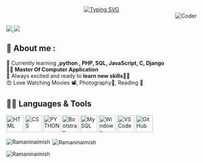<div align="center">
<a href="https://git.io/typing-svg"><img src="https://readme-typing-svg.demolab.com?font=Apple+System&size=30&duration=2500&pause=500&color=000000&width=435&lines=Hello+%F0%9F%91%8B+I+am+Naimish;A+Passionate+Novice;Web+Developer+from+India." alt="Typing SVG">
</a>
</div>
<img align="right" alt="Coder" src="https://www.digitalsolutionservices.com/img/services/website1.gif">
<br><br>
<a href="https://twitter.com/08_ramani" target="_blank" rel="noreferrer"> 
<img src="https://img.shields.io/twitter/follow/RamaniNaimish?logo=twitter&style=for-the-badge&color=0891b2&labelColor=1c1917" /> </a>
<a href="https://www.github.com/Ramaninaimish" target="_blank" rel="noreferrer">
<img src="https://img.shields.io/github/followers/Ramaninaimish?logo=github&style=for-the-badge&color=0891b2&labelColor=1c1917" /> </a>


## 🙋 About me :

🎯 Currently learning **,python , PHP, SQL, JavaScript, C, Django** <br>
👨‍🏭 **Master Of Computer Application** <br>
🤩 Always excited and ready to **learn new skills👨‍🎓** <br>
😍 Love Watching Movies 📽️, Photography📸, Reading 📖 <br>

## 👨‍💻 Languages & Tools

<img src="https://cdn.jsdelivr.net/gh/devicons/devicon/icons/html5/html5-original.svg" width="45" height="45" title="HTML"/> <img src="https://cdn.jsdelivr.net/gh/devicons/devicon/icons/css3/css3-original.svg" width="45" height="45"  title="CSS"/> 
<img src="https://cdn.jsdelivr.net/gh/devicons/devicon/icons/php/php-original.svg" width="45" height="45" title="PYTHON"/>
<img src="https://cdn.jsdelivr.net/gh/devicons/devicon/icons/bootstrap/bootstrap-original.svg" width="45" height="45" title="Bootstrap"/>
<img src="https://cdn.jsdelivr.net/gh/devicons/devicon/icons/mysql/mysql-original.svg" width="45" height="45" title="MySQL"/>
<img src="https://cdn.jsdelivr.net/gh/devicons/devicon/icons/windows8/windows8-original.svg"  width="45" height="45" title="Windows"/>
<img src="https://cdn.jsdelivr.net/gh/devicons/devicon/icons/vscode/vscode-original.svg" width="45" height="45" title="VS Code"/>
<img src="https://cdn.jsdelivr.net/gh/devicons/devicon/icons/github/github-original.svg"  width="45" height="45" title="GitHub"/>

<!-- <p>
<img title="HTML5" alt="HTML5" src="https://raw.githubusercontent.com/devicons/devicon/master/icons/html5/html5-original-wordmark.svg" width="40px" height="40px">
&nbsp
<img title="CSS" alt="CSS" src="https://raw.githubusercontent.com/devicons/devicon/master/icons/css3/css3-original-wordmark.svg" width="40px" height="40px">
&nbsp
<img title="Bootstrap" alt="Bootstrap" src="https://github.com/devicons/devicon/blob/master/icons/bootstrap/bootstrap-original.svg" width="40px" height="40px">
&nbsp
<img title="PHP" alt="PYTHON" src="https://github.com/devicons/devicon/blob/master/icons/php/php-original.svg" width="40px" height="50px">
&nbsp
<img title="MySQL" alt="MySQL" src="https://github.com/devicons/devicon/blob/master/icons/mysql/mysql-original-wordmark.svg" width="40px" heigth="50px">
&nbsp
<img title="JavaScript" alt="JavaScript" src="https://cdn.jsdelivr.net/gh/devicons/devicon/icons/javascript/javascript-original.svg" width="40px" heigth="50px">
&nbsp -->

<p><img align="left" src="https://github-readme-stats.vercel.app/api/top-langs?username=Ramaninaimish&show_icons=true&locale=en&layout=compact" alt="Ramaninaimish" /></p>

<p>&nbsp;<img align="center" src="https://github-readme-stats.vercel.app/api?username=Ramaninaimish&show_icons=true&locale=en" alt="Ramaninaimish" /></p>

<p><img align="center" src="https://github-readme-streak-stats.herokuapp.com/?user=Ramaninaimish&" alt="Ramaninaimish" /></p>
